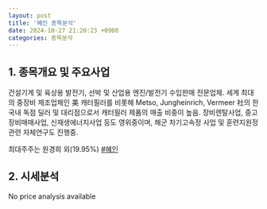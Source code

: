 ```yaml
---
layout: post
title: '혜인 종목분석'
date: 2024-10-27 21:20:23 +0900
categories: 종목분석
---
```


## 1. 종목개요 및 주요사업

건설기계 및 육상용 발전기, 선박 및 산업용 엔진/발전기 수입판매 전문업체. 세계 최대의 중장비 제조업체인 美 캐터필러를 비롯해 Metso, Jungheinrich, Vermeer 社의 한국내 독점 딜러 및 대리점으로서 캐터필러 제품의 매출 비중이 높음. 장비렌탈사업, 중고장비매매사업, 신재생에너지사업 등도 영위중이며, 해군 차기고속정 사업 및 훈련지원정 관련 자체연구도 진행중.

최대주주는 원경희 외(19.95%)
[#혜인](#)

## 2. 시세분석

No price analysis available
